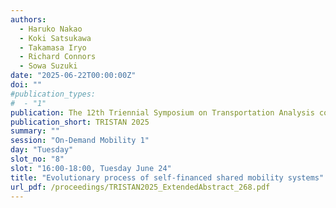 ```yaml
---
authors:
  - Haruko Nakao
  - Koki Satsukawa
  - Takamasa Iryo
  - Richard Connors
  - Sowa Suzuki
date: "2025-06-22T00:00:00Z"
doi: ""
#publication_types:
#  - "1"
publication: The 12th Triennial Symposium on Transportation Analysis conference
publication_short: TRISTAN 2025
summary: ""
session: "On-Demand Mobility 1"
day: "Tuesday"
slot_no: "8"
slot: "16:00-18:00, Tuesday June 24"
title: "Evolutionary process of self-financed shared mobility systems"
url_pdf: /proceedings/TRISTAN2025_ExtendedAbstract_268.pdf
---
```

